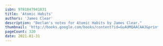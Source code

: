 ```yaml
---
isbn: 9781847941831
title: 'Atomic Habits'
authors: 'James Clear'
description: "Declan's notes for Atomic Habits by James Clear."
thumbnail: 'http://books.google.com/books/content?id=GuAUMQAACAAJ&printsec=frontcover&img=1&zoom=5&source=gbs_api'
pageCount: 320
date: 2021-01-31
---
```


